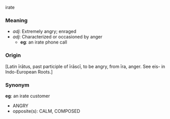 irate
### Meaning
+ _adj_: Extremely angry; enraged
+ _adj_: Characterized or occasioned by anger
    + __eg__: an irate phone call

### Origin

[Latin īrātus, past participle of īrāscī, to be angry, from īra, anger. See eis- in Indo-European Roots.]

### Synonym

__eg__: an irate customer

+ ANGRY
+ opposite(s): CALM, COMPOSED

